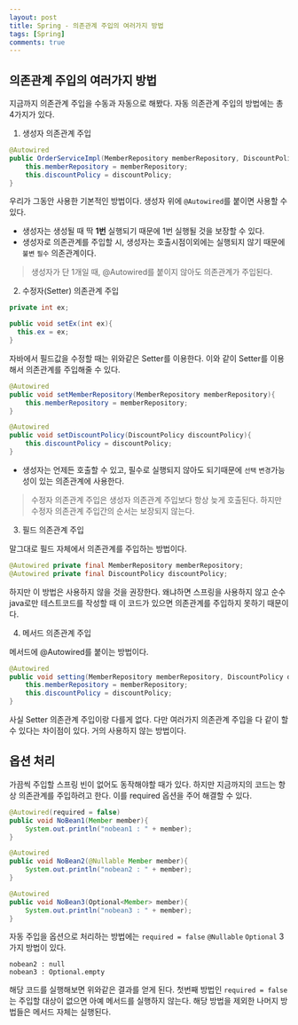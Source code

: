 ```yaml
---
layout: post
title: Spring - 의존관계 주입의 여러가지 방법
tags: [Spring]
comments: true
---
```


## 의존관계 주입의 여러가지 방법

지금까지 의존관계 주입을 수동과 자동으로 해봤다. 자동 의존관계 주입의 방법에는 총 4가지가 있다.

1. 생성자 의존관계 주입
```java
@Autowired
public OrderServiceImpl(MemberRepository memberRepository, DiscountPolicy discountPolicy) {
    this.memberRepository = memberRepository;
    this.discountPolicy = discountPolicy;
}
```

우리가 그동안 사용한 기본적인 방법이다. 생성자 위에 `@Autowired`를 붙이면 사용할 수 있다. 

- 생성자는 생성될 때 딱 <b>1번</b> 실행되기 때문에 1번 실행될 것을 보장할 수 있다.
- 생성자로 의존관계를 주입할 시, 생성자는 호출시점이외에는 실행되지 않기 때문에 `불변` `필수` 의존관계이다.

> 생성자가 단 1개일 때, @Autowired를 붙이지 않아도 의존관계가 주입된다.

2. 수정자(Setter) 의존관계 주입

```java
private int ex;

public void setEx(int ex){
  this.ex = ex;
}
```

자바에서 필드값을 수정할 때는 위와같은 Setter를 이용한다. 이와 같이 Setter를 이용해서 의존관계를 주입해줄 수 있다.

```java
@Autowired
public void setMemberRepository(MemberRepository memberRepository){
    this.memberRepository = memberRepository;
}

@Autowired
public void setDiscountPolicy(DiscountPolicy discountPolicy){
    this.discountPolicy = discountPolicy;
}
```

- 생성자는 언제든 호출할 수 있고, 필수로 실행되지 않아도 되기때문에 `선택` `변경`가능성이 있는 의존관계에 사용한다.

> 수정자 의존관계 주입은 생성자 의존관계 주입보다 항상 늦게 호출된다. 하지만 수정자 의존관계 주입간의 순서는 보장되지 않는다.

3. 필드 의존관계 주입

말그대로 필드 자체에서 의존관계를 주입하는 방법이다.

```java
@Autowired private final MemberRepository memberRepository;
@Autowired private final DiscountPolicy discountPolicy;
```

하지만 이 방법은 사용하지 않을 것을 권장한다. 왜냐하면 스프링을 사용하지 않고 순수 java로만 테스트코드를 작성할 때 이 코드가 있으면 의존관계를 주입하지 못하기 때문이다.
   
4. 메서드 의존관계 주입

메서드에 @Autowired를 붙이는 방법이다. 

```java
@Autowired
public void setting(MemberRepository memberRepository, DiscountPolicy discountPolicy){
    this.memberRepository = memberRepository;
    this.discountPolicy = discountPolicy;
}
```

사실 Setter 의존관계 주입이랑 다를게 없다. 다만 여러가지 의존관계 주입을 다 같이 할 수 있다는 차이점이 있다. 거의 사용하지 않는 방법이다.

## 옵션 처리

가끔씩 주입할 스프링 빈이 없어도 동작해야할 때가 있다. 하지만 지금까지의 코드는 항상 의존관계를 주입하려고 한다. 이를 required 옵션을 주어 해결할 수 있다.

```java
@Autowired(required = false)
public void NoBean1(Member member){
    System.out.println("nobean1 : " + member);
}

@Autowired
public void NoBean2(@Nullable Member member){
    System.out.println("nobean2 : " + member);
}

@Autowired
public void NoBean3(Optional<Member> member){
    System.out.println("nobean3 : " + member);
}
```

자동 주입을 옵션으로 처리하는 방법에는 `required = false` `@Nullable` `Optional` 3가지 방법이 있다.

```
nobean2 : null
nobean3 : Optional.empty
```

해당 코드를 실행해보면 위와같은 결과를 얻게 된다. 첫번째 방법인 `required = false`는 주입할 대상이 없으면 아예 메서드를 실행하지 않는다. 해당 방법을 제외한 나머지 방법들은 메서드 자체는 실행된다.
